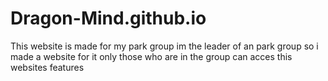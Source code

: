 # Dragon-Mind.github.io
This website is made for my park group im the leader of an park group so i made a website for it only those who are in the group can acces this websites features
